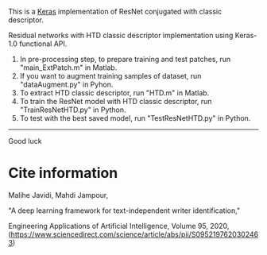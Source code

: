 This is a [Keras](https://keras.io/) implementation of ResNet conjugated with classic descriptor.

Residual networks with HTD classic descriptor implementation using Keras-1.0 functional API.
1. In pre-processing step, to prepare training and test patches, run "main_ExtPatch.m" in Matlab.
2. If you want to augment training samples of dataset, run "dataAugment.py" in Pyhon.
3. To extract HTD classic descriptor, run "HTD.m" in Matlab.
4. To train the ResNet model with HTD classic descriptor, run "TrainResNetHTD.py" in Python.
5. To test with the best saved model, run "TestResNetHTD.py" in Python.

**************************************************************************************************************************************************

Good luck


# Cite information
Malihe Javidi, Mahdi Jampour, 

"A deep learning framework for text-independent writer identification,"

Engineering Applications of Artificial Intelligence, Volume 95, 2020,(https://www.sciencedirect.com/science/article/abs/pii/S0952197620302463)
